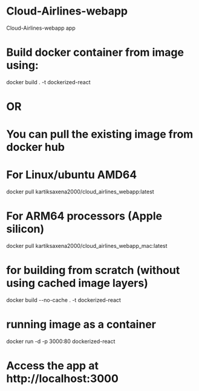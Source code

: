 # Cloud-Airlines-webapp
Cloud-Airlines-webapp app

# Build docker container from image using:
docker build . -t dockerized-react

# OR

# You can pull the existing image from docker hub

# For Linux/ubuntu AMD64
docker pull kartiksaxena2000/cloud_airlines_webapp:latest

# For ARM64 processors (Apple silicon)
docker pull kartiksaxena2000/cloud_airlines_webapp_mac:latest

# for building from scratch (without using cached image layers)
docker build --no-cache . -t dockerized-react

# running image as a container
docker run -d -p 3000:80 dockerized-react

# Access the app at http://localhost:3000
